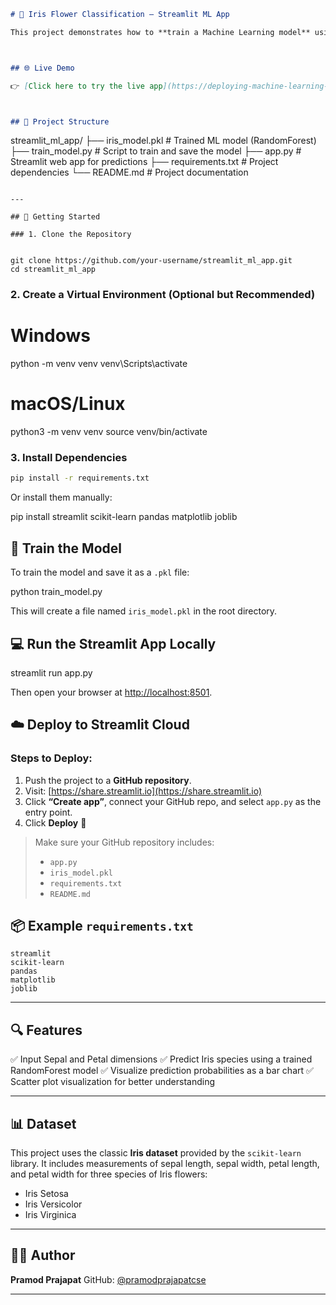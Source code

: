 


```markdown
# 🌼 Iris Flower Classification – Streamlit ML App

This project demonstrates how to **train a Machine Learning model** using the classic Iris dataset and **deploy it via a Streamlit web application** for real-time predictions.



## 🌐 Live Demo

👉 [Click here to try the live app](https://deploying-machine-learning-models-with-app-nrfmo53qspbesewjaqg.streamlit.app/)



## 📁 Project Structure

```

streamlit\_ml\_app/
├── iris\_model.pkl         # Trained ML model (RandomForest)
├── train\_model.py         # Script to train and save the model
├── app.py                 # Streamlit web app for predictions
├── requirements.txt       # Project dependencies
└── README.md              # Project documentation

````

---

## 🚀 Getting Started

### 1. Clone the Repository


git clone https://github.com/your-username/streamlit_ml_app.git
cd streamlit_ml_app
````

### 2. Create a Virtual Environment (Optional but Recommended)


# Windows
python -m venv venv
venv\Scripts\activate

# macOS/Linux
python3 -m venv venv
source venv/bin/activate


### 3. Install Dependencies

```bash
pip install -r requirements.txt
```

Or install them manually:


pip install streamlit scikit-learn pandas matplotlib joblib




## 🧠 Train the Model

To train the model and save it as a `.pkl` file:


python train_model.py


This will create a file named `iris_model.pkl` in the root directory.



## 💻 Run the Streamlit App Locally


streamlit run app.py


Then open your browser at [http://localhost:8501](http://localhost:8501).



## ☁️ Deploy to Streamlit Cloud

### Steps to Deploy:

1. Push the project to a **GitHub repository**.
2. Visit: [https://share.streamlit.io](https://share.streamlit.io)
3. Click **“Create app”**, connect your GitHub repo, and select `app.py` as the entry point.
4. Click **Deploy** 🎉

> Make sure your GitHub repository includes:
>
> * `app.py`
> * `iris_model.pkl`
> * `requirements.txt`
> * `README.md`



## 📦 Example `requirements.txt`

```
streamlit
scikit-learn
pandas
matplotlib
joblib
```

---

## 🔍 Features

✅ Input Sepal and Petal dimensions
✅ Predict Iris species using a trained RandomForest model
✅ Visualize prediction probabilities as a bar chart
✅ Scatter plot visualization for better understanding

---

## 📊 Dataset

This project uses the classic **Iris dataset** provided by the `scikit-learn` library.
It includes measurements of sepal length, sepal width, petal length, and petal width for three species of Iris flowers:

* Iris Setosa
* Iris Versicolor
* Iris Virginica

---

## 👨‍💻 Author

**Pramod Prajapat**
GitHub: [@pramodprajapatcse](https://github.com/pramodprajapatcse)

---
